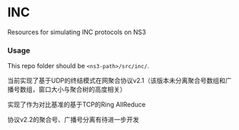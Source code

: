 # INC
Resources for simulating INC protocols on NS3

### Usage

This repo folder should be `<ns3-path>/src/inc/`.

当前实现了基于UDP的终结模式在网聚合协议v2.1（该版本未分离聚合号数组和广播号数组，窗口大小与聚合树的高度相关）

实现了作为对比基准的基于TCP的Ring AllReduce

协议v2.2的聚合号、广播号分离有待进一步开发


